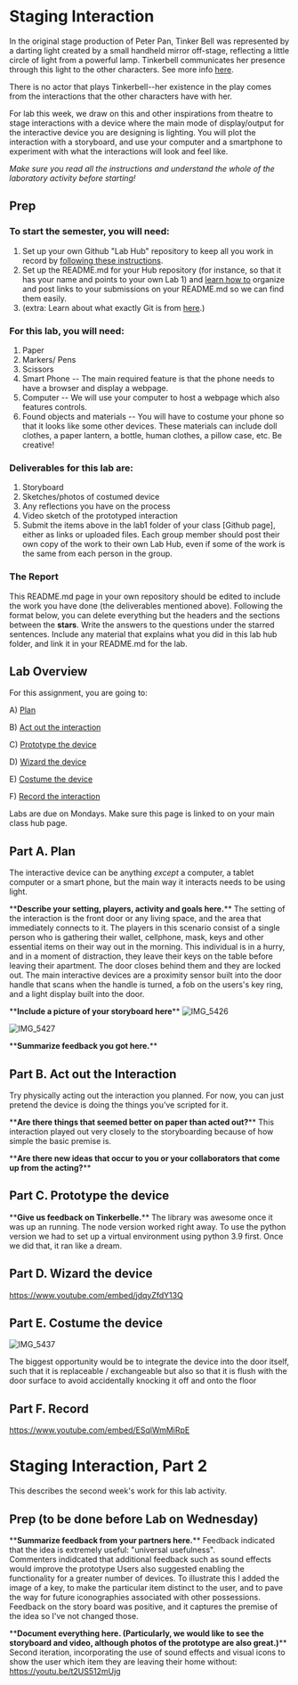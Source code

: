 

# Staging Interaction

In the original stage production of Peter Pan, Tinker Bell was represented by a darting light created by a small handheld mirror off-stage, reflecting a little circle of light from a powerful lamp. Tinkerbell communicates her presence through this light to the other characters. See more info [here](https://en.wikipedia.org/wiki/Tinker_Bell). 

There is no actor that plays Tinkerbell--her existence in the play comes from the interactions that the other characters have with her.

For lab this week, we draw on this and other inspirations from theatre to stage interactions with a device where the main mode of display/output for the interactive device you are designing is lighting. You will plot the interaction with a storyboard, and use your computer and a smartphone to experiment with what the interactions will look and feel like. 

_Make sure you read all the instructions and understand the whole of the laboratory activity before starting!_



## Prep

### To start the semester, you will need:
1. Set up your own Github "Lab Hub" repository to keep all you work in record by [following these instructions](https://github.com/FAR-Lab/Developing-and-Designing-Interactive-Devices/blob/2021Fall/readings/Submitting%20Labs.md).
2. Set up the README.md for your Hub repository (for instance, so that it has your name and points to your own Lab 1) and [learn how to](https://guides.github.com/features/mastering-markdown/) organize and post links to your submissions on your README.md so we can find them easily.
3. (extra: Learn about what exactly Git is from [here](https://git-scm.com/book/en/v2/Getting-Started-What-is-Git%3F).)

### For this lab, you will need:
1. Paper
2. Markers/ Pens
3. Scissors
4. Smart Phone -- The main required feature is that the phone needs to have a browser and display a webpage.
5. Computer -- We will use your computer to host a webpage which also features controls.
6. Found objects and materials -- You will have to costume your phone so that it looks like some other devices. These materials can include doll clothes, a paper lantern, a bottle, human clothes, a pillow case, etc. Be creative!

### Deliverables for this lab are: 
1. Storyboard
1. Sketches/photos of costumed device
1. Any reflections you have on the process
1. Video sketch of the prototyped interaction
1. Submit the items above in the lab1 folder of your class [Github page], either as links or uploaded files. Each group member should post their own copy of the work to their own Lab Hub, even if some of the work is the same from each person in the group.

### The Report
This README.md page in your own repository should be edited to include the work you have done (the deliverables mentioned above). Following the format below, you can delete everything but the headers and the sections between the **stars**. Write the answers to the questions under the starred sentences. Include any material that explains what you did in this lab hub folder, and link it in your README.md for the lab.

## Lab Overview
For this assignment, you are going to:

A) [Plan](#part-a-plan) 

B) [Act out the interaction](#part-b-act-out-the-interaction) 

C) [Prototype the device](#part-c-prototype-the-device)

D) [Wizard the device](#part-d-wizard-the-device) 

E) [Costume the device](#part-e-costume-the-device)

F) [Record the interaction](#part-f-record)

Labs are due on Mondays. Make sure this page is linked to on your main class hub page.

## Part A. Plan 
The interactive device can be anything *except* a computer, a tablet computer or a smart phone, but the main way it interacts needs to be using light.

\*\***Describe your setting, players, activity and goals here.**\*\*
The setting of the interaction is the front door or any living space, and the area that immediately connects to it. The players in this scenario consist of a single person who is gathering their wallet, cellphone, mask, keys and other essential items on their way out in the morning. This individual is in a hurry, and in a moment of distraction, they leave their keys on the table before leaving their apartment. The door closes behind them and they are locked out. The main interactive devices are a proximity sensor built into the door handle that scans when the handle is turned, a fob on the users's key ring, and a light display built into the door.

\*\***Include a picture of your storyboard here**\*\*
![IMG_5426](https://user-images.githubusercontent.com/89866019/132962939-ebd97e58-5874-4ae6-853b-f196a9b00754.jpg)

![IMG_5427](https://user-images.githubusercontent.com/89866019/132963040-236dae70-616a-4b96-8d42-0d64f2fede2f.jpg)

\*\***Summarize feedback you got here.**\*\*


## Part B. Act out the Interaction

Try physically acting out the interaction you planned. For now, you can just pretend the device is doing the things you’ve scripted for it. 

\*\***Are there things that seemed better on paper than acted out?**\*\*
This interaction played out very closely to the storyboarding because of how simple the basic premise is.

\*\***Are there new ideas that occur to you or your collaborators that come up from the acting?**\*\*


## Part C. Prototype the device
\*\***Give us feedback on Tinkerbelle.**\*\*
The library was awesome once it was up an running. The node version worked right away. To use the python version we had to set up a virtual environment using python 3.9 first. Once we did that, it ran like a dream.

## Part D. Wizard the device
https://www.youtube.com/embed/jdqyZfdY13Q

## Part E. Costume the device
![IMG_5437](https://user-images.githubusercontent.com/89866019/132998339-04291ce3-491b-42ec-bd2e-09bda43cd070.jpg)

The biggest opportunity would be to integrate the device into the door itself, such that it is replaceable / exchangeable but also so that it is flush with the door surface to avoid accidentally knocking it off and onto the floor

## Part F. Record
https://www.youtube.com/embed/ESqlWmMiRpE

# Staging Interaction, Part 2 

This describes the second week's work for this lab activity.


## Prep (to be done before Lab on Wednesday)
\*\***Summarize feedback from your partners here.**\*\*
Feedback indicated that the idea is extremely useful:  "universal usefulness".  
Commenters indidcated that additional feedback such as sound effects would improve the prototype
Users also suggested enabling the functionality for a greater number of devices. To illustrate this I added the image of a key, to make the particular item distinct to the user, and to pave the way for future iconographies associated with other possessions.
Feedback on the story board was positive, and it captures the premise of the idea so I've not changed those.


\*\***Document everything here. (Particularly, we would like to see the storyboard and video, although photos of the prototype are also great.)**\*\*
Second iteration, incorporating the use of sound effects and visual icons to show the user which item they are leaving their home without:
https://youtu.be/t2US512mUjg 
